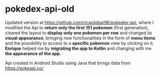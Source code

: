 # pokedex-api-old

Updated version at https://github.com/ricardobar96/pokedex-api, where I modified the Api to **return only the first 151 pokemon** (first generation), cleared the layout to **display only one pokemon per row** and changed its **visual appearance**, bringing new functionalities in the form of **menu items** and the possibility to access to a **specific pokemon** view by clicking on it. **Enrique** helped me by **migrating the app to Kotlin** and changing with me **the appearance of the app.**

Api created in Android Studio using Java that brings data from https://pokeapi.co/
